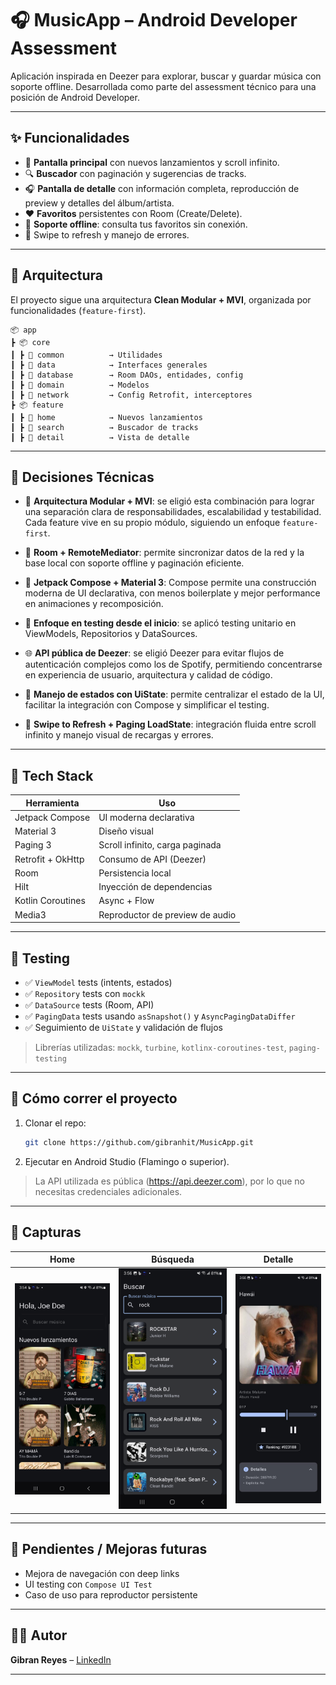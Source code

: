# 🎧 MusicApp – Android Developer Assessment

Aplicación inspirada en Deezer para explorar, buscar y guardar música con soporte offline. Desarrollada como parte del assessment técnico para una posición de Android Developer.

---

## ✨ Funcionalidades

- 🎵 **Pantalla principal** con nuevos lanzamientos y scroll infinito.
- 🔍 **Buscador** con paginación y sugerencias de tracks.
- 🎧 **Pantalla de detalle** con información completa, reproducción de preview y detalles del álbum/artista.
- ❤️ **Favoritos** persistentes con Room (Create/Delete).
- 📶 **Soporte offline**: consulta tus favoritos sin conexión.
- 🔄 Swipe to refresh y manejo de errores.

---

## 🧠 Arquitectura

El proyecto sigue una arquitectura **Clean Modular + MVI**, organizada por funcionalidades (`feature-first`).

```
📦 app
┣ 📦 core
┃ ┣ 📂 common          → Utilidades
┃ ┣ 📂 data            → Interfaces generales
┃ ┣ 📂 database        → Room DAOs, entidades, config
┃ ┣ 📂 domain          → Modelos
┃ ┣ 📂 network         → Config Retrofit, interceptores
┣ 📦 feature
┃ ┣ 📂 home            → Nuevos lanzamientos
┃ ┣ 📂 search          → Buscador de tracks
┃ ┣ 📂 detail          → Vista de detalle
```

---

## 🧠 Decisiones Técnicas

- 🔨 **Arquitectura Modular + MVI**: se eligió esta combinación para lograr una separación clara de responsabilidades, escalabilidad y testabilidad. Cada feature vive en su propio módulo, siguiendo un enfoque `feature-first`.

- 💾 **Room + RemoteMediator**: permite sincronizar datos de la red y la base local con soporte offline y paginación eficiente.

- 🎨 **Jetpack Compose + Material 3**: Compose permite una construcción moderna de UI declarativa, con menos boilerplate y mejor performance en animaciones y recomposición.

- 🧪 **Enfoque en testing desde el inicio**: se aplicó testing unitario en ViewModels, Repositorios y DataSources.

- 🌐 **API pública de Deezer**: se eligió Deezer para evitar flujos de autenticación complejos como los de Spotify, permitiendo concentrarse en experiencia de usuario, arquitectura y calidad de código.

- 🧩 **Manejo de estados con UiState**: permite centralizar el estado de la UI, facilitar la integración con Compose y simplificar el testing.

- 🔁 **Swipe to Refresh + Paging LoadState**: integración fluida entre scroll infinito y manejo visual de recargas y errores.

---

## 🔧 Tech Stack

| Herramienta       | Uso                                  |
|-------------------|---------------------------------------|
| Jetpack Compose   | UI moderna declarativa                |
| Material 3        | Diseño visual                         |
| Paging 3          | Scroll infinito, carga paginada       |
| Retrofit + OkHttp | Consumo de API (Deezer)               |
| Room              | Persistencia local                    |
| Hilt              | Inyección de dependencias             |
| Kotlin Coroutines | Async + Flow                          |
| Media3            | Reproductor de preview de audio       |

---

## 🧪 Testing

- ✅ `ViewModel` tests (intents, estados)
- ✅ `Repository` tests con `mockk`
- ✅ `DataSource` tests (Room, API)
- ✅ `PagingData` tests usando `asSnapshot()` y `AsyncPagingDataDiffer`
- ✅ Seguimiento de `UiState` y validación de flujos

> Librerías utilizadas: `mockk`, `turbine`, `kotlinx-coroutines-test`, `paging-testing`

---

## 🚀 Cómo correr el proyecto

1. Clonar el repo:
   ```bash
   git clone https://github.com/gibranhit/MusicApp.git
   ```

2. Ejecutar en Android Studio (Flamingo o superior).

> La API utilizada es pública (https://api.deezer.com), por lo que no necesitas credenciales adicionales.

---

## 📸 Capturas

| Home                        | Búsqueda                   | Detalle                         |
|----------------------------|----------------------------|---------------------------------|
| ![Home](screenshots/home.png) | ![Search](screenshots/search.png) | ![Detail](screenshots/detail.png) |

---

## 📝 Pendientes / Mejoras futuras

- Mejora de navegación con deep links
- UI testing con `Compose UI Test`
- Caso de uso para reproductor persistente

---

## 👨‍💻 Autor

**Gibran Reyes** – [LinkedIn](https://www.linkedin.com/in/gibranreyes)

---
